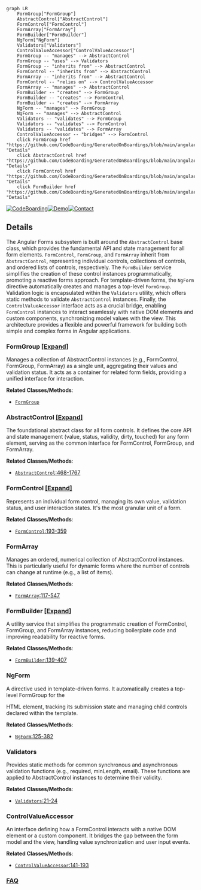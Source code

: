 ```mermaid
graph LR
    FormGroup["FormGroup"]
    AbstractControl["AbstractControl"]
    FormControl["FormControl"]
    FormArray["FormArray"]
    FormBuilder["FormBuilder"]
    NgForm["NgForm"]
    Validators["Validators"]
    ControlValueAccessor["ControlValueAccessor"]
    FormGroup -- "manages" --> AbstractControl
    FormGroup -- "uses" --> Validators
    FormGroup -- "inherits from" --> AbstractControl
    FormControl -- "inherits from" --> AbstractControl
    FormArray -- "inherits from" --> AbstractControl
    FormControl -- "relies on" --> ControlValueAccessor
    FormArray -- "manages" --> AbstractControl
    FormBuilder -- "creates" --> FormGroup
    FormBuilder -- "creates" --> FormControl
    FormBuilder -- "creates" --> FormArray
    NgForm -- "manages" --> FormGroup
    NgForm -- "manages" --> AbstractControl
    Validators -- "validates" --> FormGroup
    Validators -- "validates" --> FormControl
    Validators -- "validates" --> FormArray
    ControlValueAccessor -- "bridges" --> FormControl
    click FormGroup href "https://github.com/CodeBoarding/GeneratedOnBoardings/blob/main/angular/FormGroup.md" "Details"
    click AbstractControl href "https://github.com/CodeBoarding/GeneratedOnBoardings/blob/main/angular/AbstractControl.md" "Details"
    click FormControl href "https://github.com/CodeBoarding/GeneratedOnBoardings/blob/main/angular/FormControl.md" "Details"
    click FormBuilder href "https://github.com/CodeBoarding/GeneratedOnBoardings/blob/main/angular/FormBuilder.md" "Details"
```

[![CodeBoarding](https://img.shields.io/badge/Generated%20by-CodeBoarding-9cf?style=flat-square)](https://github.com/CodeBoarding/CodeBoarding)[![Demo](https://img.shields.io/badge/Try%20our-Demo-blue?style=flat-square)](https://www.codeboarding.org/demo)[![Contact](https://img.shields.io/badge/Contact%20us%20-%20contact@codeboarding.org-lightgrey?style=flat-square)](mailto:contact@codeboarding.org)

## Details

The Angular Forms subsystem is built around the `AbstractControl` base class, which provides the fundamental API and state management for all form elements. `FormControl`, `FormGroup`, and `FormArray` inherit from `AbstractControl`, representing individual controls, collections of controls, and ordered lists of controls, respectively. The `FormBuilder` service simplifies the creation of these control instances programmatically, promoting a reactive forms approach. For template-driven forms, the `NgForm` directive automatically creates and manages a top-level `FormGroup`. Validation logic is encapsulated within the `Validators` utility, which offers static methods to validate `AbstractControl` instances. Finally, the `ControlValueAccessor` interface acts as a crucial bridge, enabling `FormControl` instances to interact seamlessly with native DOM elements and custom components, synchronizing model values with the view. This architecture provides a flexible and powerful framework for building both simple and complex forms in Angular applications.

### FormGroup [[Expand]](./FormGroup.md)
Manages a collection of AbstractControl instances (e.g., FormControl, FormGroup, FormArray) as a single unit, aggregating their values and validation status. It acts as a container for related form fields, providing a unified interface for interaction.


**Related Classes/Methods**:

- <a href="https://github.com/angular/angular/blob/main/packages/forms/src/directives/form_interface.ts" target="_blank" rel="noopener noreferrer">`FormGroup`</a>


### AbstractControl [[Expand]](./AbstractControl.md)
The foundational abstract class for all form controls. It defines the core API and state management (value, status, validity, dirty, touched) for any form element, serving as the common interface for FormControl, FormGroup, and FormArray.


**Related Classes/Methods**:

- <a href="https://github.com/angular/angular/blob/main/packages/forms/src/model/abstract_model.ts#L468-L1767" target="_blank" rel="noopener noreferrer">`AbstractControl`:468-1767</a>


### FormControl [[Expand]](./FormControl.md)
Represents an individual form control, managing its own value, validation status, and user interaction states. It's the most granular unit of a form.


**Related Classes/Methods**:

- <a href="https://github.com/angular/angular/blob/main/packages/forms/src/model/form_control.ts#L193-L359" target="_blank" rel="noopener noreferrer">`FormControl`:193-359</a>


### FormArray
Manages an ordered, numerical collection of AbstractControl instances. This is particularly useful for dynamic forms where the number of controls can change at runtime (e.g., a list of items).


**Related Classes/Methods**:

- <a href="https://github.com/angular/angular/blob/main/packages/forms/src/model/form_array.ts#L117-L547" target="_blank" rel="noopener noreferrer">`FormArray`:117-547</a>


### FormBuilder [[Expand]](./FormBuilder.md)
A utility service that simplifies the programmatic creation of FormControl, FormGroup, and FormArray instances, reducing boilerplate code and improving readability for reactive forms.


**Related Classes/Methods**:

- <a href="https://github.com/angular/angular/blob/main/packages/forms/src/form_builder.ts#L139-L407" target="_blank" rel="noopener noreferrer">`FormBuilder`:139-407</a>


### NgForm
A directive used in template-driven forms. It automatically creates a top-level FormGroup for the <form> HTML element, tracking its submission state and managing child controls declared within the template.


**Related Classes/Methods**:

- <a href="https://github.com/angular/angular/blob/main/packages/forms/src/directives/ng_form.ts#L125-L382" target="_blank" rel="noopener noreferrer">`NgForm`:125-382</a>


### Validators
Provides static methods for common synchronous and asynchronous validation functions (e.g., required, minLength, email). These functions are applied to AbstractControl instances to determine their validity.


**Related Classes/Methods**:

- <a href="https://github.com/angular/angular/blob/main/.ng-dev/pull-request.mts#L21-L24" target="_blank" rel="noopener noreferrer">`Validators`:21-24</a>


### ControlValueAccessor
An interface defining how a FormControl interacts with a native DOM element or a custom component. It bridges the gap between the form model and the view, handling value synchronization and user input events.


**Related Classes/Methods**:

- <a href="https://github.com/angular/angular/blob/main/packages/forms/src/directives/control_value_accessor.ts#L141-L193" target="_blank" rel="noopener noreferrer">`ControlValueAccessor`:141-193</a>




### [FAQ](https://github.com/CodeBoarding/GeneratedOnBoardings/tree/main?tab=readme-ov-file#faq)